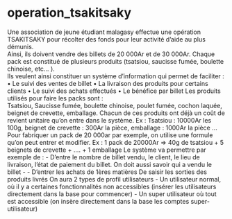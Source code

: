 # operation_tsakitsaky
Une association de jeune étudiant malagasy effectue une opération TSAKITSAKY pour 
récolter des fonds pour leur activité d’aide au plus démunis.  
Ainsi, ils doivent vendre des billets de 20 000Ar et de 30 000Ar. 
Chaque pack est constitué de plusieurs produits (tsatsiou, saucisse fumée, boulette chinoise, 
etc… ).  
Ils veulent ainsi constituer un système d’information qui permet de faciliter : 
• Le suivi des ventes de billet 
• La livraison des produits pour certains clients 
• Le suivi des achats effectués 
• Le bénéfice par billet 
Les produits utilisés pour faire les packs sont :  
Tsatsiou, Saucisse fumée, boulette chinoise, poulet fumée, cochon laquée, beignet de 
crevette, emballage. 
Chacun de ces produits ont déjà un coût de revient unitaire qu’on entre dans le système. 
Ex : Tsatsiou : 10000Ar les 100g, beignet de crevette : 300Ar la pièce, emballage : 1000Ar la 
pièce … 
Pour fabriquer un pack de 20 000ar par exemple, on utilise une formule qu’on peut entrer et 
modifier. 
Ex : 1 pack de 20000Ar => 40g de tsatsiou + 5 beignets de crevette + …. + 1 emballage 
Le système va permettre par exemple de :  - 
D’entre le nombre de billet vendu, le client, le lieu de livraison, l’état de paiement du 
billet. On doit aussi savoir qui a vendu le billet  - - 
D’entrer les achats de 1ères matières 
De saisir les sorties des produits livrés 
On aura 2 types de profil utilisateurs  - 
Un utilisateur normal, où il y a certaines fonctionnalités non accessibles (insérer les 
utilisateurs directement dans la base pour commencer) - 
Un super utilisateur où tout est accessible (on insère directement dans la base les 
comptes super-utilisateur) 
